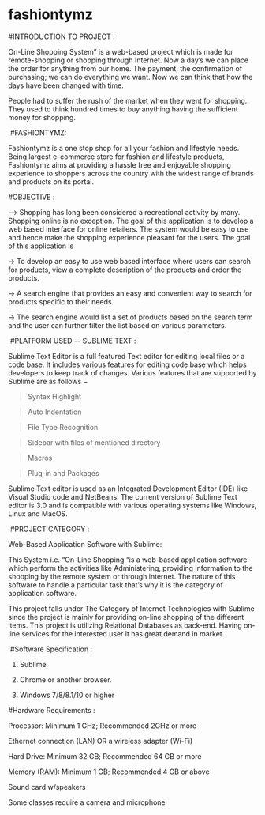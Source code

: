 # fashiontymz


#INTRODUCTION TO PROJECT :

On-Line Shopping System” is a web-based project which is made for remote-shopping or shopping through Internet. Now a day’s we can place the order for anything from our home. The payment, the confirmation of purchasing; we can do everything we want. Now we can think that how the days have been changed with time.​

People had to suffer the rush of the market when they went for shopping. They used to think hundred times to buy anything having the sufficient money for shopping. ​

​
#FASHIONTYMZ:

Fashiontymz is a one stop shop for all your fashion and lifestyle needs. Being  largest e-commerce store for fashion and lifestyle products, Fashiontymz aims at providing a hassle free and enjoyable shopping experience to shoppers across the country with the widest range of brands and products on its portal.


#OBJECTIVE​ :

--> Shopping has long been considered a recreational activity by many. Shopping online is no exception. The goal of this application is to develop a web based interface for online retailers. The system would be easy to use and hence make the shopping experience pleasant for the users. The goal of this application is​

-> To develop an easy to use web based interface where users can search for products, view a complete description of the products and order the products.​

-> A search engine that provides an easy and convenient way to search for products specific to their needs. ​

-> The search engine would list a set of products based on the search term and the user can further filter the list based on various parameters.​

​
#PLATFORM USED -- SUBLIME TEXT​ :

Sublime Text Editor is a full featured Text editor for editing local files or a code base. It includes various features for editing code base which helps developers to keep track of changes. Various features that are supported by Sublime are as follows −​

> Syntax Highlight​

> Auto Indentation​

> File Type Recognition​

> Sidebar with files of mentioned directory​

> Macros​

> Plug-in and Packages​

Sublime Text editor is used as an Integrated Development Editor (IDE) like Visual Studio code and NetBeans. The current version of Sublime Text editor is 3.0 and is compatible with various operating systems like Windows, Linux and MacOS.​
​

​
#PROJECT CATEGORY​ :

Web-Based Application Software with Sublime:​

This System i.e. “On-Line Shopping “is a web-based application software which perform the activities like Administering, providing information to the shopping by the remote system or through internet. The nature of this software to handle a particular task that’s why it is the category of application software.​

This project falls under The Category of Internet Technologies with Sublime since the project is mainly for providing on-line shopping of the different items. This project is utilizing Relational Databases as back-end. Having on-line services for the interested user it has great demand in market.​


​
​​#Software Specification​ :

1. Sublime.​

2. Chrome or another browser.​

3. Windows 7/8/8.1/10 or higher​



#Hardware Requirements :

Processor: Minimum 1 GHz; Recommended 2GHz or more ​

Ethernet connection (LAN) OR a wireless adapter (Wi-Fi) ​

Hard Drive: Minimum 32 GB; Recommended 64 GB or more ​

Memory (RAM): Minimum 1 GB; Recommended 4 GB or above ​

Sound card w/speakers ​

Some classes require a camera and microphone ​


